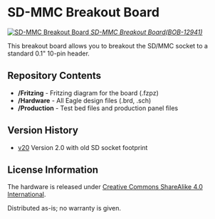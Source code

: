 SD-MMC Breakout Board
=====================

[![SD-MMC Breakout Board](https://cdn.sparkfun.com//assets/parts/9/8/7/2/12941-01.jpg)
*SD-MMC Breakout Board(BOB-12941)*](https://www.sparkfun.com/products/12941)

This breakout board allows you to breakout the SD/MMC socket to a standard 0.1" 10-pin header. 

Repository Contents
-------------------
* **/Fritzing** - Fritzing diagram for the board (.fzpz)
* **/Hardware** - All Eagle design files (.brd, .sch)
* **/Production** - Test bed files and production panel files

Version History
---------------
* [v20](https://www.sparkfun.com/products/retired/11403) Version 2.0 with old SD socket footprint

License Information
-------------------
The hardware is released under [Creative Commons ShareAlike 4.0 International](https://creativecommons.org/licenses/by-sa/4.0/).

Distributed as-is; no warranty is given.
